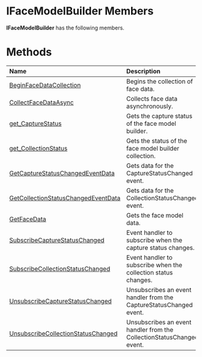 IFaceModelBuilder Members  
=========================  

**IFaceModelBuilder** has the following members.  

<span id="publicmethodsSection"></span>

Methods  
=======  

<table>
<colgroup>
<col width="30%" />
<col width="60%" />
</colgroup>
<thead>
<tr class="header">
<th align="left">Name</th>
<th align="left">Description</th>
</tr>
</thead>
<tbody>
<tr class="odd">
<td align="left"><a href="Methods/BeginFaceDataCollection.md">BeginFaceDataCollection</a></td>
<td align="left">Begins the collection of face data.</td>
</tr>
<tr class="even">
<td align="left"><a href="Methods/CollectFaceDataAsync_Method.md">CollectFaceDataAsync</a></td>
<td align="left">Collects face data asynchronously.</td>
</tr>
<tr class="odd">
<td align="left"><a href="Methods/get_CaptureStatus_Method.md">get_CaptureStatus</a></td>
<td align="left">Gets the capture status of the face model builder.</td>
</tr>
<tr class="even">
<td align="left"><a href="Methods/get_CollectionStatus_Method.md">get_CollectionStatus</a></td>
<td align="left">Gets the status of the face model builder collection.</td>
</tr>
<tr class="odd">
<td align="left"><a href="Methods/GetCaptureStatusChangedEve.md">GetCaptureStatusChangedEventData</a></td>
<td align="left">Gets data for the CaptureStatusChanged event.</td>
</tr>
<tr class="even">
<td align="left"><a href="Methods/GetCollectionStatusChanged.md">GetCollectionStatusChangedEventData</a></td>
<td align="left">Gets data for the CollectionStatusChanged event.</td>
</tr>
<tr class="odd">
<td align="left"><a href="Methods/GetFaceData_Method.md">GetFaceData</a></td>
<td align="left">Gets the face model data.</td>
</tr>
<tr class="even">
<td align="left"><a href="Methods/SubscribeCaptureStatusChan.md">SubscribeCaptureStatusChanged</a></td>
<td align="left">Event handler to subscribe when the capture status changes.</td>
</tr>
<tr class="odd">
<td align="left"><a href="Methods/SubscribeCollectionStatusC.md">SubscribeCollectionStatusChanged</a></td>
<td align="left">Event handler to subscribe when the collection status changes.</td>
</tr>
<tr class="even">
<td align="left"><a href="Methods/UnsubscribeCaptureStatusCh.md">UnsubscribeCaptureStatusChanged</a></td>
<td align="left">Unsubscribes an event handler from the CaptureStatusChanged event.</td>
</tr>
<tr class="odd">
<td align="left"><a href="Methods/UnsubscribeCollectionStatu.md">UnsubscribeCollectionStatusChanged</a></td>
<td align="left">Unsubscribes an event handler from the CollectionStatusChanged event.</td>
</tr>
</tbody>
</table>



<!--Please do not edit the data in the comment block below.-->
<!--
TOCTitle : IFaceModelBuilder Members
RLTitle : IFaceModelBuilder Members
KeywordF : IFaceModelBuilder
KeywordK : IFaceModelBuilder interface
KeywordK : IFaceModelBuilder interface, all members
HelpPriority : 1
KeywordA : AllMembers.T:Microsoft.Kinect.face.IFaceModelBuilder
AssetID : AllMembers.T:Microsoft.Kinect.face.IFaceModelBuilder
Locale : en-us
CommunityContent : 1
TargetOS : Windows
TopicType : kbSyntax
DocSet : K4Wv2
ProjType : K4Wv2Proj
Technology : Kinect for Windows
Product : Kinect for Windows SDK v2
productversion : 20
-->
